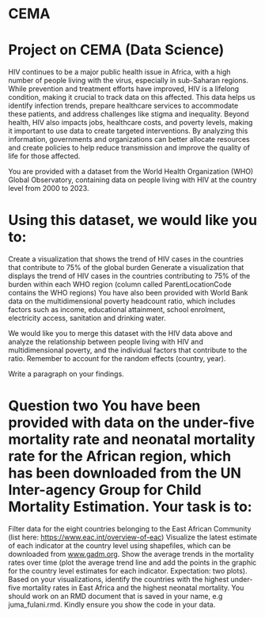 # CEMA
# Project on CEMA (Data Science)
HIV continues to be a major public health issue in Africa, with a high number of people living with the virus, especially in sub-Saharan regions. While prevention and treatment efforts have improved, HIV is a lifelong condition, making it crucial to track data on this affected. This data helps us identify infection trends, prepare healthcare services to accommodate these patients, and address challenges like stigma and inequality. Beyond health, HIV also impacts jobs, healthcare costs, and poverty levels, making it important to use data to create targeted interventions. By analyzing this information, governments and organizations can better allocate resources and create policies to help reduce transmission and improve the quality of life for those affected.

You are provided with a dataset from the World Health Organization (WHO) Global Observatory, containing data on people living with HIV at the country level from 2000 to 2023.

# Using this dataset, we would like you to:

Create a visualization that shows the trend of HIV cases in the countries that contribute to 75% of the global burden
Generate a visualization that displays the trend of HIV cases in the countries contributing to 75% of the burden within each WHO region (column called ParentLocationCode contains the WHO regions)
You have also been provided with World Bank data on the multidimensional poverty headcount ratio, which includes factors such as income, educational attainment, school enrolment, electricity access, sanitation and drinking water.

We would like you to merge this dataset with the HIV data above and analyze the relationship between people living with HIV and multidimensional poverty, and the individual factors that contribute to the ratio. Remember to account for the random effects (country, year).

Write a paragraph on your findings.

# Question two You have been provided with data on the under-five mortality rate and neonatal mortality rate for the African region, which has been downloaded from the UN Inter-agency Group for Child Mortality Estimation. Your task is to:

Filter data for the eight countries belonging to the East African Community (list here: https://www.eac.int/overview-of-eac)
Visualize the latest estimate of each indicator at the country level using shapefiles, which can be downloaded from www.gadm.org.
Show the average trends in the mortality rates over time (plot the average trend line and add the points in the graphic for the country level estimates for each indicator. Expectation: two plots).
Based on your visualizations, identify the countries with the highest under-five mortality rates in East Africa and the highest neonatal mortality.
You should work on an RMD document that is saved in your name, e.g juma_fulani.rmd. Kindly ensure you show the code in your data.
